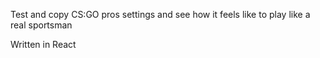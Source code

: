 Test and copy CS:GO pros settings and see how it feels like to play like a real sportsman

Written in React
